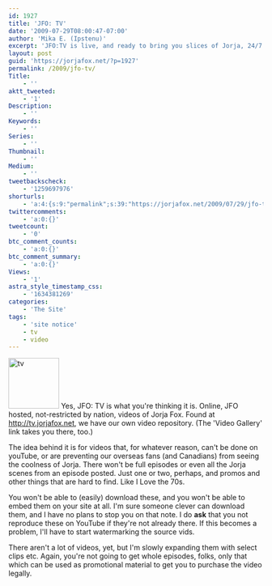 ```yaml
---
id: 1927
title: 'JFO: TV'
date: '2009-07-29T08:00:47-07:00'
author: 'Mika E. (Ipstenu)'
excerpt: 'JFO:TV is live, and ready to bring you slices of Jorja, 24/7.'
layout: post
guid: 'https://jorjafox.net/?p=1927'
permalink: /2009/jfo-tv/
Title:
    - ''
aktt_tweeted:
    - '1'
Description:
    - ''
Keywords:
    - ''
Series:
    - ''
Thumbnail:
    - ''
Medium:
    - ''
tweetbackscheck:
    - '1259697976'
shorturls:
    - 'a:4:{s:9:"permalink";s:39:"https://jorjafox.net/2009/07/29/jfo-tv/";s:7:"tinyurl";s:26:"http://tinyurl.com/yj4mvd2";s:4:"isgd";s:18:"http://is.gd/52W3r";s:5:"bitly";s:20:"http://bit.ly/52tpTg";}'
twittercomments:
    - 'a:0:{}'
tweetcount:
    - '0'
btc_comment_counts:
    - 'a:0:{}'
btc_comment_summary:
    - 'a:0:{}'
Views:
    - '1'
astra_style_timestamp_css:
    - '1634381269'
categories:
    - 'The Site'
tags:
    - 'site notice'
    - tv
    - video
---
```


<img src="//static.jorjafox.net/wordpress/2009/07/tv-100x100.png" alt="tv" title="tv" width="100" height="100" class="alignleft size-thumbnail wp-image-1928" /> Yes, JFO: TV is what you're thinking it is. Online, JFO hosted, not-restricted by nation, videos of Jorja Fox.  Found at <a href="http://tv.jorjafox.net">http://tv.jorjafox.net</a>, we have our own video repository. (The 'Video Gallery' link takes you there, too.)

The idea behind it is for videos that, for whatever reason, can't be done on youTube, or are preventing our overseas fans (and Canadians) from seeing the coolness of Jorja.  There won't be full episodes or even all the Jorja scenes from an episode posted.  Just one or two, perhaps, and promos and other things that are hard to find. Like I Love the 70s.  

You won't be able to (easily) download these, and you won't be able to embed them on your site at all. I'm sure someone clever can download them, and I have no plans to stop you on that note. I do <strong>ask</strong> that you not reproduce these on YouTube if they're not already there. If this becomes a problem, I'll have to start watermarking the source vids.

There aren't a lot of videos, yet, but I'm slowly expanding them with select clips etc.  Again, you're not going to get whole episodes, folks, only that which can be used as promotional material to get you to purchase the video legally.